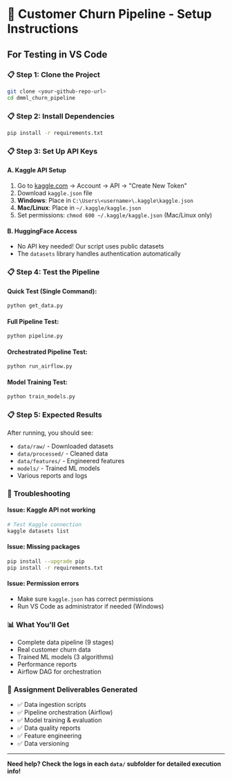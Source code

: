 # 🚀 Customer Churn Pipeline - Setup Instructions

## For Testing in VS Code

### 📋 **Step 1: Clone the Project**
```bash
git clone <your-github-repo-url>
cd dmml_churn_pipeline
```

### 📋 **Step 2: Install Dependencies**
```bash
pip install -r requirements.txt
```

### 📋 **Step 3: Set Up API Keys**

#### **A. Kaggle API Setup**
1. Go to [kaggle.com](https://www.kaggle.com) → Account → API → "Create New Token"
2. Download `kaggle.json` file
3. **Windows**: Place in `C:\Users\<username>\.kaggle\kaggle.json`
4. **Mac/Linux**: Place in `~/.kaggle/kaggle.json`
5. Set permissions: `chmod 600 ~/.kaggle/kaggle.json` (Mac/Linux only)

#### **B. HuggingFace Access**
- No API key needed! Our script uses public datasets
- The `datasets` library handles authentication automatically

### 📋 **Step 4: Test the Pipeline**

#### **Quick Test (Single Command):**
```bash
python get_data.py
```

#### **Full Pipeline Test:**
```bash
python pipeline.py
```

#### **Orchestrated Pipeline Test:**
```bash
python run_airflow.py
```

#### **Model Training Test:**
```bash
python train_models.py
```

### 📋 **Step 5: Expected Results**
After running, you should see:
- `data/raw/` - Downloaded datasets
- `data/processed/` - Cleaned data
- `data/features/` - Engineered features  
- `models/` - Trained ML models
- Various reports and logs

### 🔧 **Troubleshooting**

#### **Issue: Kaggle API not working**
```bash
# Test Kaggle connection
kaggle datasets list
```

#### **Issue: Missing packages**
```bash
pip install --upgrade pip
pip install -r requirements.txt
```

#### **Issue: Permission errors**
- Make sure `kaggle.json` has correct permissions
- Run VS Code as administrator if needed (Windows)

### 📊 **What You'll Get**
- Complete data pipeline (9 stages)
- Real customer churn data
- Trained ML models (3 algorithms)
- Performance reports
- Airflow DAG for orchestration

### 🎯 **Assignment Deliverables Generated**
- ✅ Data ingestion scripts
- ✅ Pipeline orchestration (Airflow)
- ✅ Model training & evaluation
- ✅ Data quality reports
- ✅ Feature engineering
- ✅ Data versioning

---
**Need help? Check the logs in each `data/` subfolder for detailed execution info!**
